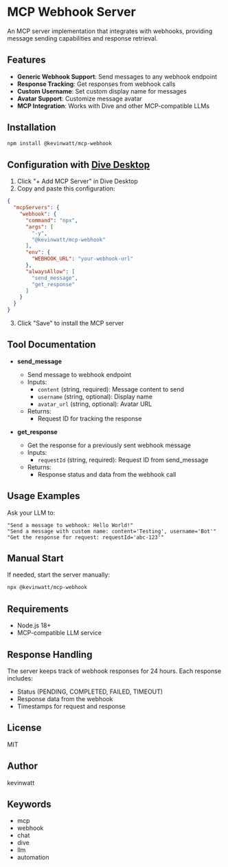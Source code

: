 # MCP Webhook Server

An MCP server implementation that integrates with webhooks, providing message sending capabilities and response retrieval.

## Features

* **Generic Webhook Support**: Send messages to any webhook endpoint
* **Response Tracking**: Get responses from webhook calls
* **Custom Username**: Set custom display name for messages
* **Avatar Support**: Customize message avatar
* **MCP Integration**: Works with Dive and other MCP-compatible LLMs

## Installation

```bash
npm install @kevinwatt/mcp-webhook
```

## Configuration with [Dive Desktop](https://github.com/OpenAgentPlatform/Dive)

1. Click "+ Add MCP Server" in Dive Desktop
2. Copy and paste this configuration:

```json
{
  "mcpServers": {
    "webhook": {
      "command": "npx",
      "args": [
        "-y",
        "@kevinwatt/mcp-webhook"
      ],
      "env": {
        "WEBHOOK_URL": "your-webhook-url"
      },
      "alwaysAllow": [
        "send_message",
        "get_response"
      ]
    }
  }
}
```

3. Click "Save" to install the MCP server

## Tool Documentation

* **send_message**
  * Send message to webhook endpoint
  * Inputs:
    * `content` (string, required): Message content to send
    * `username` (string, optional): Display name
    * `avatar_url` (string, optional): Avatar URL
  * Returns:
    * Request ID for tracking the response

* **get_response**
  * Get the response for a previously sent webhook message
  * Inputs:
    * `requestId` (string, required): Request ID from send_message
  * Returns:
    * Response status and data from the webhook call

## Usage Examples

Ask your LLM to:
```
"Send a message to webhook: Hello World!"
"Send a message with custom name: content='Testing', username='Bot'"
"Get the response for request: requestId='abc-123'"
```

## Manual Start

If needed, start the server manually:

```bash
npx @kevinwatt/mcp-webhook
```

## Requirements

* Node.js 18+
* MCP-compatible LLM service

## Response Handling

The server keeps track of webhook responses for 24 hours. Each response includes:
- Status (PENDING, COMPLETED, FAILED, TIMEOUT)
- Response data from the webhook
- Timestamps for request and response

## License

MIT

## Author

kevinwatt

## Keywords

* mcp
* webhook
* chat
* dive
* llm
* automation
